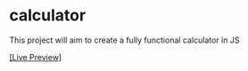 # calculator
This project will aim to create a fully functional calculator in JS

[[Live Preview]](https://xpapashi.github.io/calculator/)
